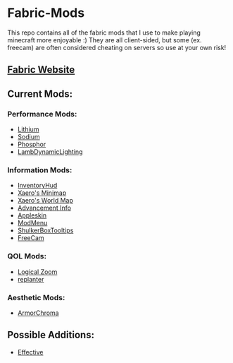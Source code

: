 # Fabric-Mods
This repo contains all of the fabric mods that I use to make playing minecraft more enjoyable :)
They are all client-sided, but some (ex. freecam) are often considered cheating on servers so use at your own risk!

## [Fabric Website](https://fabricmc.net/use/installer/)

## Current Mods:
### Performance Mods:
- [Lithium](https://www.curseforge.com/minecraft/mc-mods/lithium)
- [Sodium](https://www.curseforge.com/minecraft/mc-mods/sodium)
- [Phosphor](https://www.curseforge.com/minecraft/mc-mods/phosphor)
- [LambDynamicLighting](https://www.curseforge.com/minecraft/mc-mods/lambdynamiclights)

### Information Mods:
- [InventoryHud](https://www.curseforge.com/minecraft/mc-mods/inventory-hud-forge)
- [Xaero's Minimap](https://www.curseforge.com/minecraft/mc-mods/xaeros-minimap)
- [Xaero's World Map](https://www.curseforge.com/minecraft/mc-mods/xaeros-world-map)
- [Advancement Info](https://www.curseforge.com/minecraft/mc-mods/advancementinfo)
- [Appleskin](https://www.curseforge.com/minecraft/mc-mods/appleskin)
- [ModMenu](https://www.curseforge.com/minecraft/mc-mods/modmenu)
- [ShulkerBoxTooltips](https://www.curseforge.com/minecraft/mc-mods/shulkerboxtooltip)
- [FreeCam](https://www.curseforge.com/minecraft/mc-mods/free-cam)

### QOL Mods:
- [Logical Zoom](https://www.curseforge.com/minecraft/mc-mods/logical-zoom)
- [replanter](https://www.curseforge.com/minecraft/mc-mods/replanter)

### Aesthetic Mods:
- [ArmorChroma](https://www.curseforge.com/minecraft/mc-mods/armor-chroma-for-fabric)

## Possible Additions:
- [Effective](https://www.curseforge.com/minecraft/mc-mods/effective)
